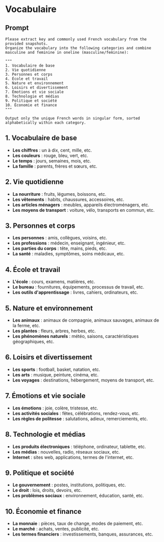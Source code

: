 # Vocabulaire

## Prompt

```
Please extract key and commonly used French vocabulary from the provided snapshots.
Organize the vocabulary into the following categories and combine masculine and feminine in oneline (masculine/feminine):

"""
1. Vocabulaire de base
2. Vie quotidienne
3. Personnes et corps
4. École et travail
5. Nature et environnement
6. Loisirs et divertissement
7. Émotions et vie sociale
8. Technologie et médias
9. Politique et société
10. Économie et finance
"""

Output only the unique French words in singular form, sorted alphabetically within each category.
```

## 1. Vocabulaire de base

- **Les chiffres** : un à dix, cent, mille, etc.
- **Les couleurs** : rouge, bleu, vert, etc.
- **Le temps** : jours, semaines, mois, etc.
- **La famille** : parents, frères et sœurs, etc.

## 2. Vie quotidienne

- **La nourriture** : fruits, légumes, boissons, etc.
- **Les vêtements** : habits, chaussures, accessoires, etc.
- **Les articles ménagers** : meubles, appareils électroménagers, etc.
- **Les moyens de transport** : voiture, vélo, transports en commun, etc.

## 3. Personnes et corps

- **Les personnes** : amis, collègues, voisins, etc.
- **Les professions** : médecin, enseignant, ingénieur, etc.
- **Les parties du corps** : tête, mains, pieds, etc.
- **La santé** : maladies, symptômes, soins médicaux, etc.

## 4. École et travail

- **L'école** : cours, examens, matières, etc.
- **Le bureau** : fournitures, équipements, processus de travail, etc.
- **Les outils d'apprentissage** : livres, cahiers, ordinateurs, etc.

## 5. Nature et environnement

- **Les animaux** : animaux de compagnie, animaux sauvages, animaux de la ferme, etc.
- **Les plantes** : fleurs, arbres, herbes, etc.
- **Les phénomènes naturels** : météo, saisons, caractéristiques géographiques, etc.

## 6. Loisirs et divertissement

- **Les sports** : football, basket, natation, etc.
- **Les arts** : musique, peinture, cinéma, etc.
- **Les voyages** : destinations, hébergement, moyens de transport, etc.

## 7. Émotions et vie sociale

- **Les émotions** : joie, colère, tristesse, etc.
- **Les activités sociales** : fêtes, célébrations, rendez-vous, etc.
- **Les règles de politesse** : salutations, adieux, remerciements, etc.

## 8. Technologie et médias

- **Les produits électroniques** : téléphone, ordinateur, tablette, etc.
- **Les médias** : nouvelles, radio, réseaux sociaux, etc.
- **Internet** : sites web, applications, termes de l'internet, etc.

## 9. Politique et société

- **Le gouvernement** : postes, institutions, politiques, etc.
- **Le droit** : lois, droits, devoirs, etc.
- **Les problèmes sociaux** : environnement, éducation, santé, etc.

## 10. Économie et finance

- **La monnaie** : pièces, taux de change, modes de paiement, etc.
- **Le marché** : achats, ventes, publicité, etc.
- **Les termes financiers** : investissements, banques, assurances, etc.
